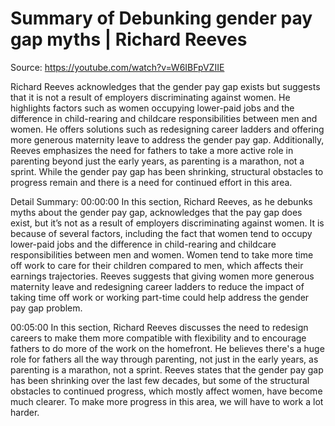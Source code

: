 # Summary of Debunking gender pay gap myths | Richard Reeves

Source: https://youtube.com/watch?v=W6IBFpVZIIE

Richard Reeves acknowledges that the gender pay gap exists but suggests that it is not a result of employers discriminating against women. He highlights factors such as women occupying lower-paid jobs and the difference in child-rearing and childcare responsibilities between men and women. He offers solutions such as redesigning career ladders and offering more generous maternity leave to address the gender pay gap. Additionally, Reeves emphasizes the need for fathers to take a more active role in parenting beyond just the early years, as parenting is a marathon, not a sprint. While the gender pay gap has been shrinking, structural obstacles to progress remain and there is a need for continued effort in this area.

Detail Summary: 
00:00:00
In this section, Richard Reeves, as he debunks myths about the gender pay gap, acknowledges that the pay gap does exist, but it’s not as a result of employers discriminating against women. It is because of several factors, including the fact that women tend to occupy lower-paid jobs and the difference in child-rearing and childcare responsibilities between men and women. Women tend to take more time off work to care for their children compared to men, which affects their earnings trajectories. Reeves suggests that giving women more generous maternity leave and redesigning career ladders to reduce the impact of taking time off work or working part-time could help address the gender pay gap problem.

00:05:00
In this section, Richard Reeves discusses the need to redesign careers to make them more compatible with flexibility and to encourage fathers to do more of the work on the homefront. He believes there's a huge role for fathers all the way through parenting, not just in the early years, as parenting is a marathon, not a sprint. Reeves states that the gender pay gap has been shrinking over the last few decades, but some of the structural obstacles to continued progress, which mostly affect women, have become much clearer. To make more progress in this area, we will have to work a lot harder.

